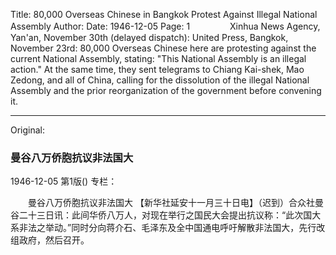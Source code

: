 Title: 80,000 Overseas Chinese in Bangkok Protest Against Illegal National Assembly
Author:
Date: 1946-12-05
Page: 1
　　
　　Xinhua News Agency, Yan'an, November 30th (delayed dispatch): United Press, Bangkok, November 23rd: 80,000 Overseas Chinese here are protesting against the current National Assembly, stating: "This National Assembly is an illegal action." At the same time, they sent telegrams to Chiang Kai-shek, Mao Zedong, and all of China, calling for the dissolution of the illegal National Assembly and the prior reorganization of the government before convening it.



<hr /> 

Original: 


### 曼谷八万侨胞抗议非法国大

1946-12-05
第1版()
专栏：

　　曼谷八万侨胞抗议非法国大
    【新华社延安十一月三十日电】（迟到）合众社曼谷二十三日讯：此间华侨八万人，对现在举行之国民大会提出抗议称：“此次国大系非法之举动。”同时分向蒋介石、毛泽东及全中国通电呼吁解散非法国大，先行改组政府，然后召开。
